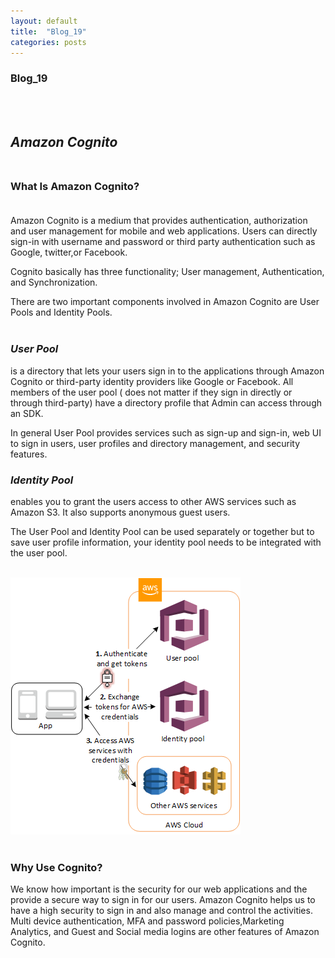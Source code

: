 ```yaml
---
layout: default
title:  "Blog_19"
categories: posts
---
```


### Blog_19
<br><br>


## *Amazon Cognito*<br><br>

### What Is Amazon Cognito?<br><br> 



Amazon Cognito is a medium that provides authentication, authorization and user management for mobile and web applications. Users can directly sign-in with username and password or third party authentication such as Google, twitter,or Facebook. 

Cognito basically has three functionality; User management, Authentication, and Synchronization. 

There are two important components involved in Amazon Cognito are User Pools and Identity Pools.<br><br>  

### *User Pool*
is a directory that lets your users sign in to the applications through Amazon Cognito or third-party identity providers like Google or Facebook. All members of the user pool ( does not matter if they sign in directly or through third-party) have a directory profile that Admin can access through an SDK.

In general User Pool provides services such as sign-up and sign-in, web UI to sign in users, user profiles and directory management, and security features.

### *Identity Pool*
enables you to grant the users access to other AWS services such as Amazon S3. It also supports anonymous guest users. 

The User Pool and Identity Pool can be used separately or together but to save user profile information, your identity pool needs to be integrated with the user pool.<br><br> 


![image](https://raw.githubusercontent.com/sevakZ/sevakZ.github.io/master/docs/_image/blog19-1.png)<br><br>



### Why Use Cognito?

We know how important is the security for our web applications and the provide a secure way to sign in for our users. Amazon Cognito helps us to have a high security to sign in and also manage and control the activities.
Multi device authentication, MFA and password policies,Marketing Analytics, and Guest and Social media logins are other features of Amazon Cognito.<br><br> 


